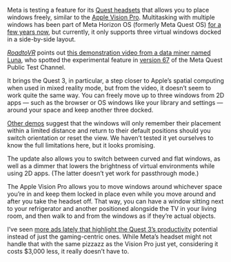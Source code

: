 Meta is testing a feature for its [Quest headsets](/23906313/meta-quest-3-review-vr-mixed-reality-headset) that allows you to place windows freely, similar to the [Apple Vision Pro](/24054862/apple-vision-pro-review-vr-ar-headset-features-price). Multitasking with multiple windows has been part of Meta Horizon OS (formerly Meta Quest OS) [for a few years now](/2021/6/18/22539750/oculus-quest-1-air-link-v30-update-multitasking), but currently, it only supports three virtual windows docked in a side-by-side layout.

[*RoadtoVR*](https://www.roadtovr.com/quest-vision-pro-feature-window-feature/) points out [this demonstration video from a data miner named Luna](https://x.com/Lunayian/status/1805443950745907408), who spotted the experimental feature in [version 67](https://communityforums.atmeta.com/t5/Announcements/PTC-v67-Release-Thread/ba-p/1209832) of the Meta Quest Public Test Channel.

It brings the Quest 3, in particular, a step closer to Apple’s spatial computing when used in mixed reality mode, but from the video, it doesn’t seem to work quite the same way. You can freely move up to three windows from 2D apps — such as the browser or OS windows like your library and settings — around your space and keep another three docked.

[Other demos](https://go.skimresources.com/?id=1025X1701640&xs=1&url=https%3A%2F%2Fwww.youtube.com%2Fwatch%3Fv%3DJJN8edh-xXc) suggest that the windows will only remember their placement within a limited distance and return to their default positions should you switch orientation or reset the view. We haven’t tested it yet ourselves to know the full limitations here, but it looks promising.

The update also allows you to switch between curved and flat windows, as well as a dimmer that lowers the brightness of virtual environments while using 2D apps. (The latter doesn’t yet work for passthrough mode.)

The Apple Vision Pro allows you to move windows around whichever space you’re in and keep them locked in place even while you move around and after you take the headset off. That way, you can have a window sitting next to your refrigerator and another positioned alongside the TV in your living room, and then walk to and from the windows as if they’re actual objects.

I’ve seen [more ads lately that highlight the Quest 3’s productivity](https://go.skimresources.com/?id=1025X1701640&xs=1&url=https%3A%2F%2Fwww.youtube.com%2Fwatch%3Fv%3D34-DDtOmuJE) potential instead of just the gaming-centric ones. While Meta’s headset might not handle that with the same pizzazz as the Vision Pro just yet, considering it costs $3,000 less, it really doesn’t have to.

